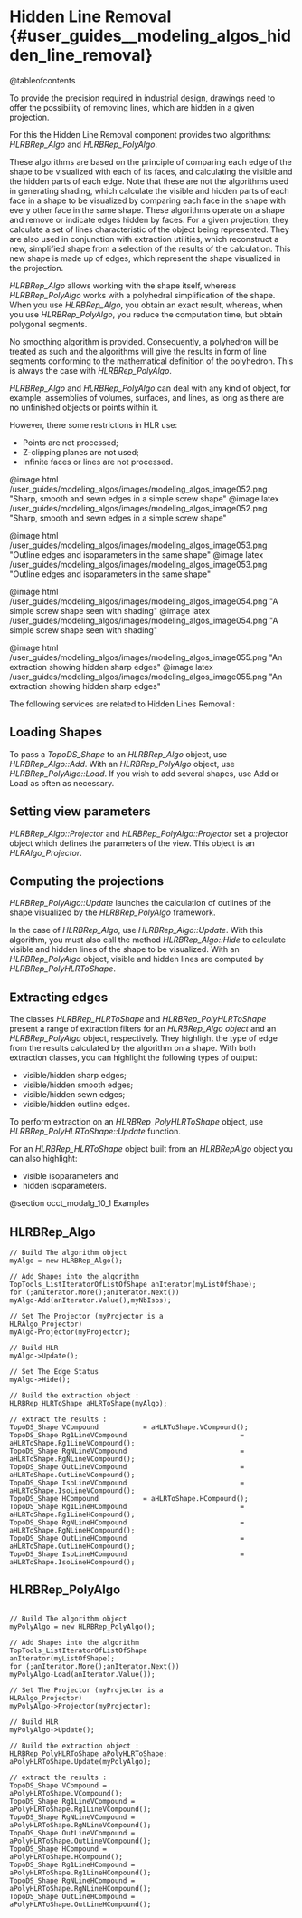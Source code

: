 Hidden Line Removal {#user_guides__modeling_algos_hidden_line_removal}
===================

@tableofcontents

To provide the  precision required in industrial design, drawings need to offer the possibility  of removing lines, which are hidden in a given projection. 

For this the Hidden Line Removal component provides two algorithms: *HLRBRep_Algo*  and *HLRBRep_PolyAlgo*. 

These algorithms are  based on the principle of comparing each edge of the shape to be visualized  with each of its faces, and calculating the visible and the hidden parts of  each edge. Note that these are not the  algorithms used in generating  shading, which calculate the visible and hidden parts of each face in a shape  to be visualized by comparing each face in the shape with every other face in  the same shape. 
These algorithms operate  on a shape and remove or indicate edges hidden by faces. For a given  projection, they calculate a set of lines characteristic of the object being  represented. They are also used in conjunction with extraction utilities, which  reconstruct a new, simplified shape from a selection of the results of the  calculation. This new shape is made up of edges, which represent the shape  visualized in the projection. 

*HLRBRep_Algo* allows working with the shape itself, whereas *HLRBRep_PolyAlgo* works with a polyhedral simplification of the shape. When you use *HLRBRep_Algo*, you obtain an exact result, whereas, when you use *HLRBRep_PolyAlgo*, you reduce the computation time, but obtain polygonal segments.

No smoothing algorithm  is provided. Consequently, a polyhedron will be treated as such and the  algorithms will give the results in  form of line segments conforming to the  mathematical definition of the polyhedron. This is always the case with *HLRBRep_PolyAlgo*. 

*HLRBRep_Algo* and *HLRBRep_PolyAlgo* can deal with any kind of object, for example, assemblies of  volumes, surfaces, and lines, as long as there are no unfinished  objects or points within it. 

However, there some restrictions in HLR use:
  * Points are not processed;
  * Z-clipping planes are not used;
  * Infinite faces or lines are not processed.

  
@image html /user_guides/modeling_algos/images/modeling_algos_image052.png "Sharp, smooth and sewn edges  in a simple screw shape"
@image latex /user_guides/modeling_algos/images/modeling_algos_image052.png "Sharp, smooth and sewn edges  in a simple screw shape"

@image html /user_guides/modeling_algos/images/modeling_algos_image053.png "Outline edges  and isoparameters in the same shape"
@image latex /user_guides/modeling_algos/images/modeling_algos_image053.png "Outline edges  and isoparameters in the same shape"

@image html /user_guides/modeling_algos/images/modeling_algos_image054.png "A simple screw shape seen with shading"
@image latex /user_guides/modeling_algos/images/modeling_algos_image054.png "A simple screw shape seen with shading"

@image html /user_guides/modeling_algos/images/modeling_algos_image055.png "An extraction  showing hidden sharp edges"
@image latex /user_guides/modeling_algos/images/modeling_algos_image055.png "An extraction  showing hidden sharp edges"

The following services are related to Hidden Lines Removal : 

## Loading Shapes

To pass a *TopoDS_Shape* to an *HLRBRep_Algo*  object, use *HLRBRep_Algo::Add*. With an *HLRBRep_PolyAlgo* object, use *HLRBRep_PolyAlgo::Load*. If you wish to add several shapes, use Add or Load as often  as necessary. 

## Setting view parameters

*HLRBRep_Algo::Projector* and *HLRBRep_PolyAlgo::Projector* set a projector object which defines the  parameters of the view. This object is an *HLRAlgo_Projector*. 

## Computing the projections

*HLRBRep_PolyAlgo::Update* launches the calculation of outlines of the shape visualized by the *HLRBRep_PolyAlgo* framework. 

In the case of *HLRBRep_Algo*, use *HLRBRep_Algo::Update*. With this algorithm, you must also call the method *HLRBRep_Algo::Hide* to calculate visible and hidden lines of the  shape to be visualized. With an *HLRBRep_PolyAlgo* object, visible and hidden lines are computed by *HLRBRep_PolyHLRToShape*. 

## Extracting edges

The classes *HLRBRep_HLRToShape* and *HLRBRep_PolyHLRToShape* present a range of extraction filters for an *HLRBRep_Algo object* and an *HLRBRep_PolyAlgo* object, respectively. They highlight the type of  edge from the results calculated by the algorithm on a shape. With  both extraction classes, you can highlight the following types of output: 
  * visible/hidden sharp edges;
  * visible/hidden smooth edges;
  * visible/hidden sewn edges;
  * visible/hidden outline edges. 

To perform extraction on an *HLRBRep_PolyHLRToShape* object, use *HLRBRep_PolyHLRToShape::Update*  function. 

For an *HLRBRep_HLRToShape* object built from an *HLRBRepAlgo* object you can also highlight: 
  * visible isoparameters and
  * hidden isoparameters.

@section occt_modalg_10_1 Examples

## HLRBRep_Algo

~~~~~
// Build The algorithm object 
myAlgo = new HLRBRep_Algo(); 

// Add Shapes into the algorithm 
TopTools_ListIteratorOfListOfShape anIterator(myListOfShape); 
for (;anIterator.More();anIterator.Next()) 
myAlgo-Add(anIterator.Value(),myNbIsos); 

// Set The Projector (myProjector is a 
HLRAlgo_Projector) 
myAlgo-Projector(myProjector); 

// Build HLR 
myAlgo->Update(); 

// Set The Edge Status 
myAlgo->Hide(); 

// Build the extraction object : 
HLRBRep_HLRToShape aHLRToShape(myAlgo); 

// extract the results : 
TopoDS_Shape VCompound           = aHLRToShape.VCompound(); 
TopoDS_Shape Rg1LineVCompound                            = 
aHLRToShape.Rg1LineVCompound(); 
TopoDS_Shape RgNLineVCompound                            = 
aHLRToShape.RgNLineVCompound(); 
TopoDS_Shape OutLineVCompound                            = 
aHLRToShape.OutLineVCompound(); 
TopoDS_Shape IsoLineVCompound                            = 
aHLRToShape.IsoLineVCompound(); 
TopoDS_Shape HCompound           = aHLRToShape.HCompound(); 
TopoDS_Shape Rg1LineHCompound                            = 
aHLRToShape.Rg1LineHCompound(); 
TopoDS_Shape RgNLineHCompound                            = 
aHLRToShape.RgNLineHCompound(); 
TopoDS_Shape OutLineHCompound                            = 
aHLRToShape.OutLineHCompound(); 
TopoDS_Shape IsoLineHCompound                            = 
aHLRToShape.IsoLineHCompound(); 
~~~~~

## HLRBRep_PolyAlgo


~~~~~

// Build The algorithm object 
myPolyAlgo = new HLRBRep_PolyAlgo(); 

// Add Shapes into the algorithm 
TopTools_ListIteratorOfListOfShape 
anIterator(myListOfShape); 
for (;anIterator.More();anIterator.Next()) 
myPolyAlgo-Load(anIterator.Value()); 

// Set The Projector (myProjector is a 
HLRAlgo_Projector) 
myPolyAlgo->Projector(myProjector); 

// Build HLR 
myPolyAlgo->Update(); 

// Build the extraction object : 
HLRBRep_PolyHLRToShape aPolyHLRToShape; 
aPolyHLRToShape.Update(myPolyAlgo); 

// extract the results : 
TopoDS_Shape VCompound = 
aPolyHLRToShape.VCompound(); 
TopoDS_Shape Rg1LineVCompound = 
aPolyHLRToShape.Rg1LineVCompound(); 
TopoDS_Shape RgNLineVCompound = 
aPolyHLRToShape.RgNLineVCompound(); 
TopoDS_Shape OutLineVCompound = 
aPolyHLRToShape.OutLineVCompound(); 
TopoDS_Shape HCompound = 
aPolyHLRToShape.HCompound(); 
TopoDS_Shape Rg1LineHCompound = 
aPolyHLRToShape.Rg1LineHCompound(); 
TopoDS_Shape RgNLineHCompound = 
aPolyHLRToShape.RgNLineHCompound(); 
TopoDS_Shape OutLineHCompound = 
aPolyHLRToShape.OutLineHCompound(); 
~~~~~

